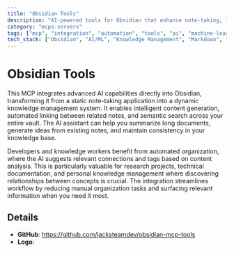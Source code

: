 ```yaml
---
title: "Obsidian Tools"
description: "AI-powered tools for Obsidian that enhance note-taking, linking, and knowledge management workflows."
category: "mcps-servers"
tags: ["mcp", "integration", "automation", "tools", "ai", "machine-learning"]
tech_stack: ["Obsidian", "AI/ML", "Knowledge Management", "Markdown", "Graph Databases"]
---
```


# Obsidian Tools

This MCP integrates advanced AI capabilities directly into Obsidian, transforming it from a static note-taking application into a dynamic knowledge management system. It enables intelligent content generation, automated linking between related notes, and semantic search across your entire vault. The AI assistant can help you summarize long documents, generate ideas from existing notes, and maintain consistency in your knowledge base.

Developers and knowledge workers benefit from automated organization, where the AI suggests relevant connections and tags based on content analysis. This is particularly valuable for research projects, technical documentation, and personal knowledge management where discovering relationships between concepts is crucial. The integration streamlines workflow by reducing manual organization tasks and surfacing relevant information when you need it most.

## Details

- **GitHub**: https://github.com/jacksteamdev/obsidian-mcp-tools
- **Logo**: 
